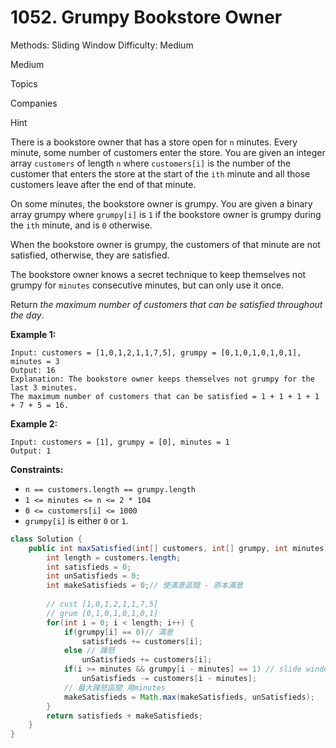 # 1052. Grumpy Bookstore Owner

Methods: Sliding Window
Difficulty: Medium

Medium

Topics

Companies

Hint

There is a bookstore owner that has a store open for `n` minutes. Every minute, some number of customers enter the store. You are given an integer array `customers` of length `n` where `customers[i]` is the number of the customer that enters the store at the start of the `ith` minute and all those customers leave after the end of that minute.

On some minutes, the bookstore owner is grumpy. You are given a binary array grumpy where `grumpy[i]` is `1` if the bookstore owner is grumpy during the `ith` minute, and is `0` otherwise.

When the bookstore owner is grumpy, the customers of that minute are not satisfied, otherwise, they are satisfied.

The bookstore owner knows a secret technique to keep themselves not grumpy for `minutes` consecutive minutes, but can only use it once.

Return *the maximum number of customers that can be satisfied throughout the day*.

**Example 1:**

```
Input: customers = [1,0,1,2,1,1,7,5], grumpy = [0,1,0,1,0,1,0,1], minutes = 3
Output: 16
Explanation: The bookstore owner keeps themselves not grumpy for the last 3 minutes.
The maximum number of customers that can be satisfied = 1 + 1 + 1 + 1 + 7 + 5 = 16.

```

**Example 2:**

```
Input: customers = [1], grumpy = [0], minutes = 1
Output: 1

```

**Constraints:**

- `n == customers.length == grumpy.length`
- `1 <= minutes <= n <= 2 * 104`
- `0 <= customers[i] <= 1000`
- `grumpy[i]` is either `0` or `1`.

```java
class Solution {
    public int maxSatisfied(int[] customers, int[] grumpy, int minutes) {
        int length = customers.length;
        int satisfieds = 0;
        int unSatisfieds = 0;
        int makeSatisfieds = 0;// 使滿意區間 - 原本滿意
    
        // cust [1,0,1,2,1,1,7,5]
        // grum [0,1,0,1,0,1,0,1]
        for(int i = 0; i < length; i++) {
            if(grumpy[i] == 0)// 滿意
                satisfieds += customers[i];
            else // 躁怒
                unSatisfieds += customers[i];
            if(i >= minutes && grumpy[i - minutes] == 1) // slide window 後前一個是躁怒 保持固定大小window
                unSatisfieds -= customers[i - minutes];
            // 最大躁怒區間 用minutes
            makeSatisfieds = Math.max(makeSatisfieds, unSatisfieds);
        }
        return satisfieds + makeSatisfieds;
    }
}
```